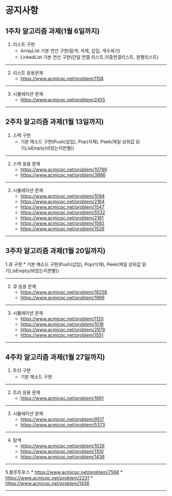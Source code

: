 공지사항
=======
1주차 알고리즘 과제(1월 6일까지)
-----
1. 리스트 구현
   * ArrayList 기본 연산 구현(탐색, 삭제, 삽입, 개수세기)
   * LinkedList 기본 연산 구현(단일 연결 리스트,이중연결리스트, 원형리스트)
*****
2. 리스트 응용문제
   * https://www.acmicpc.net/problem/1158
*****
3. 시뮬레이션 문제
   * https://www.acmicpc.net/problem/2455
*****

2주차 알고리즘 과제(1월 13일까지)
-----
1. 스택 구현
	* 기본 메소드 구현(Push(삽입), Pop(삭제), Peek(제일 상위값 읽기),isEmpty(비었는지판별))
*****
2. 스택 응용 문제
	* https://www.acmicpc.net/problem/10799
	* https://www.acmicpc.net/problem/3986
*****
3. 시뮬레이션 문제
	* https://www.acmicpc.net/problem/1094
	* https://www.acmicpc.net/problem/2164
	* https://www.acmicpc.net/problem/1547
	* https://www.acmicpc.net/problem/5532
	* https://www.acmicpc.net/problem/2161
	* https://www.acmicpc.net/problem/1592
	* https://www.acmicpc.net/problem/1526
*****

3주차 알고리즘 과제(1월 20일까지)
-----
1.큐 구현
	* 기본 메소드 구현(Push(삽입), Pop(삭제), Peek(제일 상위값 읽기),isEmpty(비었는지판별))
*****
2. 큐 응용 문제
	* https://www.acmicpc.net/problem/18258
	* https://www.acmicpc.net/problem/1966
*****
3. 시뮬레이션 문제
	* https://www.acmicpc.net/problem/1120
	* https://www.acmicpc.net/problem/1018
	* https://www.acmicpc.net/problem/2979
	* https://www.acmicpc.net/problem/1551
*****

4주차 알고리즘 과제(1월 27일까지)
-----
1. 트리 구현
	* 기본 메소드 구현
*****
2. 트리 응용 문제
	* https://www.acmicpc.net/problem/1991
*****
3. 시뮬레이션 문제
	* https://www.acmicpc.net/problem/9517
	* https://www.acmicpc.net/problem/5373
*****
4. 탐색
	* https://www.acmicpc.net/problem/1026
	* https://www.acmicpc.net/problem/1100
	* https://www.acmicpc.net/problem/1436
*****
5.블루투포스 
	* https://www.acmicpc.net/problem/7568
	* https://www.acmicpc.net/problem/2231
	* https://www.acmicpc.net/problem/1436
*****
	
	
